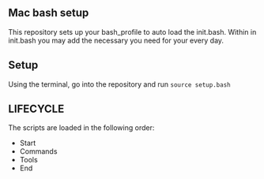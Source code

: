 ## Mac bash setup
This repository sets up your bash_profile to auto load the init.bash.
Within in init.bash you may add the necessary you need for your every day.

## Setup
Using the terminal, go into the repository and run ```source setup.bash```

## LIFECYCLE
The scripts are loaded in the following order:
- Start
- Commands
- Tools
- End